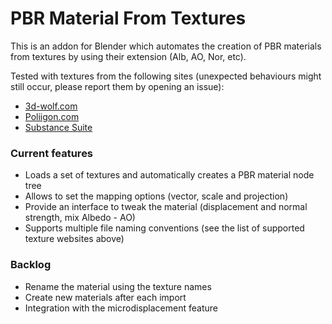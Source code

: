 # PBR Material From Textures
This is an addon for Blender which automates the creation of PBR materials from textures by using their extension (Alb, AO, Nor, etc).

Tested with textures from the following sites (unexpected behaviours might still occur, please report them by opening an issue):
- [3d-wolf.com](https://www.3d-wolf.com/textures.html)
- [Poliigon.com](https://www.poliigon.com)
- [Substance Suite](https://www.allegorithmic.com)

### Current features
- Loads a set of textures and automatically creates a PBR material node tree
- Allows to set the mapping options (vector, scale and projection)
- Provide an interface to tweak the material (displacement and normal strength, mix Albedo - AO)
- Supports multiple file naming conventions (see the list of supported texture websites above)

### Backlog
- Rename the material using the texture names
- Create new materials after each import
- Integration with the microdisplacement feature
